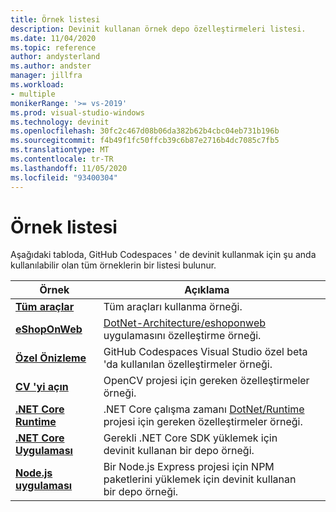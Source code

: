 ```yaml
---
title: Örnek listesi
description: Devinit kullanan örnek depo özelleştirmeleri listesi.
ms.date: 11/04/2020
ms.topic: reference
author: andysterland
ms.author: andster
manager: jillfra
ms.workload:
- multiple
monikerRange: '>= vs-2019'
ms.prod: visual-studio-windows
ms.technology: devinit
ms.openlocfilehash: 30fc2c467d08b06da382b62b4cbc04eb731b196b
ms.sourcegitcommit: f4b49f1fc50ffcb39c6b87e2716b4dc7085c7fb5
ms.translationtype: MT
ms.contentlocale: tr-TR
ms.lasthandoff: 11/05/2020
ms.locfileid: "93400304"
---
```

# <a name="sample-list"></a>Örnek listesi

Aşağıdaki tabloda, GitHub Codespaces ' de devinit kullanmak için şu anda kullanılabilir olan tüm örneklerin bir listesi bulunur.

| Örnek                                            | Açıklama                                                                                                                  |   |
|---------------------------------------------------|------------------------------------------------------------------------------------------------------------------------------|---|
| [**Tüm araçlar**](sample-all-tool.md)               | Tüm araçları kullanma örneği.                                                                                              |   |
| [**eShopOnWeb**](sample-eshoponweb.md)            | [DotNet-Architecture/eshoponweb](https://github.com/dotnet-architecture/eShopOnWeb) uygulamasını özelleştirme örneği.          |   |
| [**Özel Önizleme**](sample-private-preview.md)  | GitHub Codespaces Visual Studio özel beta 'da kullanılan özelleştirmeler örneği.                                      |   |
| [**CV 'yi açın**](sample-opencv.md)                   | OpenCV projesi için gereken özelleştirmeler örneği.                                                                |   |
| [**.NET Core Runtime**](sample-dotnet-runtime.md) | .NET Core çalışma zamanı [DotNet/Runtime](https://github.com/dotnet/runtime) projesi için gereken özelleştirmeler örneği. |   |
| [**.NET Core Uygulaması**](sample-dotnet-core.md)        | Gerekli .NET Core SDK yüklemek için devinit kullanan bir depo örneği.                                             |   |
| [**Node.js uygulaması**](sample-nodejs.md)               | Bir Node.js Express projesi için NPM paketlerini yüklemek için devinit kullanan bir depo örneği.                             |   |
